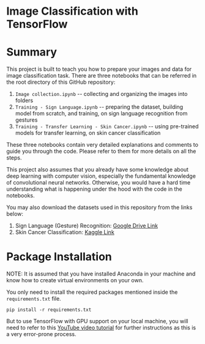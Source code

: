 # Image Classification with TensorFlow

# Summary
This project is built to teach you how to prepare your images and data for image classification task. There are three notebooks that can be referred in the root directory of this GitHub repository:
1. `Image collection.ipynb` -- collecting and organizing the images into folders
2. `Training - Sign Language.ipynb` -- preparing the dataset, building model from scratch, and training, on sign language recognition from gestures
3. `Training - Transfer Learning - Skin Cancer.ipynb` -- using pre-trained models for transfer learning, on skin cancer classification

These three notebooks contain very detailed explanations and comments to guide you through the code. Please refer to them for more details on all the steps.

This project also assumes that you already have some knowledge about deep learning with computer vision, especially the fundamental knowledge of convolutional neural networks. Otherwise, you would have a hard time understanding what is happening under the hood with the code in the notebooks.

You may also download the datasets used in this repository from the links below:
1. Sign Language (Gesture) Recognition: [Google Drive Link](https://drive.google.com/file/d/1EAcId2AJefByuUvDAL_6Ee5QdWo-ABSd/view?usp=sharing)
2. Skin Cancer Classification: [Kaggle Link](https://www.kaggle.com/fanconic/skin-cancer-malignant-vs-benign)

# Package Installation
NOTE: It is assumed that you have installed Anaconda in your machine and know how to create virtual environments on your own.

You only need to install the required packages mentioned inside the `requirements.txt` file.
```
pip install -r requirements.txt
```
But to use TensorFlow with GPU support on your local machine, you will need to refer to this [YouTube video tutorial](https://youtu.be/hHWkvEcDBO0) for further instructions as this is a very error-prone process.